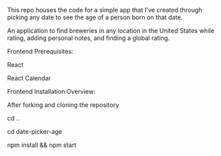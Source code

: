 This repo houses the code for a simple app that I've created through picking any date to see the age of a person born on that date. 

An application to find breweries in any location in the United States while rating, adding personal notes, and finding a global rating.

Frontend Prerequisites:

React

React Calendar

Frontend Installation Overview:

After forking and cloning the repository

cd ..

cd date-picker-age

npm install && npm start
